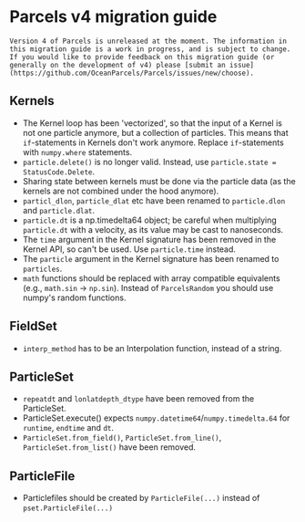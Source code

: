 # Parcels v4 migration guide

```{warning}
Version 4 of Parcels is unreleased at the moment. The information in this migration guide is a work in progress, and is subject to change. If you would like to provide feedback on this migration guide (or generally on the development of v4) please [submit an issue](https://github.com/OceanParcels/Parcels/issues/new/choose).
```

## Kernels

- The Kernel loop has been 'vectorized', so that the input of a Kernel is not one particle anymore, but a collection of particles. This means that `if`-statements in Kernels don't work anymore. Replace `if`-statements with `numpy.where` statements.
- `particle.delete()` is no longer valid. Instead, use `particle.state = StatusCode.Delete`.
- Sharing state between kernels must be done via the particle data (as the kernels are not combined under the hood anymore).
- `particl_dlon`, `particle_dlat` etc have been renamed to `particle.dlon` and `particle.dlat`.
- `particle.dt` is a np.timedelta64 object; be careful when multiplying `particle.dt` with a velocity, as its value may be cast to nanoseconds.
- The `time` argument in the Kernel signature has been removed in the Kernel API, so can't be used. Use `particle.time` instead.
- The `particle` argument in the Kernel signature has been renamed to `particles`.
- `math` functions should be replaced with array compatible equivalents (e.g., `math.sin` -> `np.sin`). Instead of `ParcelsRandom` you should use numpy's random functions.

## FieldSet

- `interp_method` has to be an Interpolation function, instead of a string.

## ParticleSet

- `repeatdt` and `lonlatdepth_dtype` have been removed from the ParticleSet.
- ParticleSet.execute() expects `numpy.datetime64`/`numpy.timedelta.64` for `runtime`, `endtime` and `dt`.
- `ParticleSet.from_field()`, `ParticleSet.from_line()`, `ParticleSet.from_list()` have been removed.

## ParticleFile

- Particlefiles should be created by `ParticleFile(...)` instead of `pset.ParticleFile(...)`
